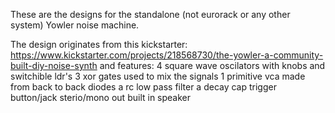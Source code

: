 These are the designs for the standalone (not eurorack or any other system) Yowler noise machine.

The design originates from this kickstarter: https://www.kickstarter.com/projects/218568730/the-yowler-a-community-built-diy-noise-synth
and features:
4 square wave oscilators with knobs and switchible ldr's
3 xor gates used to mix the signals
1 primitive vca made from back to back diodes
a rc low pass filter
a decay cap 
trigger button/jack
sterio/mono out
built in speaker
